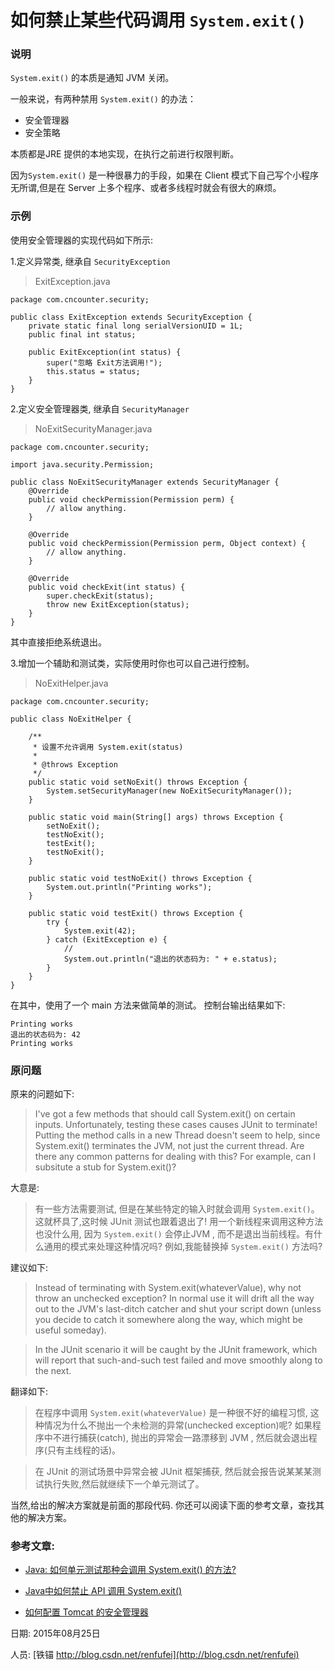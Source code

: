 # 如何禁止某些代码调用 `System.exit()`


### 说明

`System.exit()` 的本质是通知 JVM 关闭。

一般来说，有两种禁用 `System.exit()` 的办法：

- 安全管理器
- 安全策略

本质都是JRE 提供的本地实现，在执行之前进行权限判断。

因为`System.exit()` 是一种很暴力的手段，如果在 Client 模式下自己写个小程序无所谓,但是在 Server 上多个程序、或者多线程时就会有很大的麻烦。


### 示例

使用安全管理器的实现代码如下所示:

1.定义异常类, 继承自 `SecurityException`

>  ExitException.java

	package com.cncounter.security;
	
	public class ExitException extends SecurityException {
		private static final long serialVersionUID = 1L;
		public final int status;
	
		public ExitException(int status) {
			super("忽略 Exit方法调用!");
			this.status = status;
		}
	}

2.定义安全管理器类, 继承自 `SecurityManager`

> NoExitSecurityManager.java

	package com.cncounter.security;
	
	import java.security.Permission;
	
	public class NoExitSecurityManager extends SecurityManager {
		@Override
		public void checkPermission(Permission perm) {
			// allow anything.
		}
	
		@Override
		public void checkPermission(Permission perm, Object context) {
			// allow anything.
		}
	
		@Override
		public void checkExit(int status) {
			super.checkExit(status);
			throw new ExitException(status);
		}
	}

其中直接拒绝系统退出。

3.增加一个辅助和测试类，实际使用时你也可以自己进行控制。

> NoExitHelper.java

	package com.cncounter.security;
	
	public class NoExitHelper {
	
		/**
		 * 设置不允许调用 System.exit(status)
		 * 
		 * @throws Exception
		 */
		public static void setNoExit() throws Exception {
			System.setSecurityManager(new NoExitSecurityManager());
		}
	
		public static void main(String[] args) throws Exception {
			setNoExit();
			testNoExit();
			testExit();
			testNoExit();
		}
	
		public static void testNoExit() throws Exception {
			System.out.println("Printing works");
		}
	
		public static void testExit() throws Exception {
			try {
				System.exit(42);
			} catch (ExitException e) {
				//
				System.out.println("退出的状态码为: " + e.status);
			}
		}
	}

在其中，使用了一个 main 方法来做简单的测试。 控制台输出结果如下:

	Printing works
	退出的状态码为: 42
	Printing works

### 原问题

原来的问题如下:

> I've got a few methods that should call System.exit() on certain inputs. Unfortunately, testing these cases causes JUnit to terminate! Putting the method calls in a new Thread doesn't seem to help, since System.exit() terminates the JVM, not just the current thread. Are there any common patterns for dealing with this? For example, can I subsitute a stub for System.exit()?

大意是:

> 有一些方法需要测试, 但是在某些特定的输入时就会调用 `System.exit()`。这就杯具了,这时候 JUnit 测试也跟着退出了! 用一个新线程来调用这种方法也没什么用, 因为 `System.exit()` 会停止JVM , 而不是退出当前线程。有什么通用的模式来处理这种情况吗? 例如,我能替换掉 `System.exit()` 方法吗?



建议如下:

> Instead of terminating with System.exit(whateverValue), why not throw an unchecked exception? In normal use it will drift all the way out to the JVM's last-ditch catcher and shut your script down (unless you decide to catch it somewhere along the way, which might be useful someday).

> In the JUnit scenario it will be caught by the JUnit framework, which will report that such-and-such test failed and move smoothly along to the next.

翻译如下:

> 在程序中调用 `System.exit(whateverValue)` 是一种很不好的编程习惯, 这种情况为什么不抛出一个未检测的异常(unchecked exception)呢? 如果程序中不进行捕获(catch), 抛出的异常会一路漂移到 JVM , 然后就会退出程序(只有主线程的话)。

> 在 JUnit 的测试场景中异常会被 JUnit 框架捕获, 然后就会报告说某某某测试执行失败,然后就继续下一个单元测试了。


当然,给出的解决方案就是前面的那段代码. 你还可以阅读下面的参考文章，查找其他的解决方案。


### 参考文章:

- [Java: 如何单元测试那种会调用 System.exit() 的方法?](http://stackoverflow.com/questions/309396/java-how-to-test-methods-that-call-system-exit)

- [Java中如何禁止 API 调用  System.exit() ](http://stackoverflow.com/questions/5401281/preventing-system-exit-from-api)

- [如何配置 Tomcat 的安全管理器](https://tomcat.apache.org/tomcat-7.0-doc/security-manager-howto.html)



日期: 2015年08月25日

人员: [铁锚 http://blog.csdn.net/renfufei](http://blog.csdn.net/renfufei)

